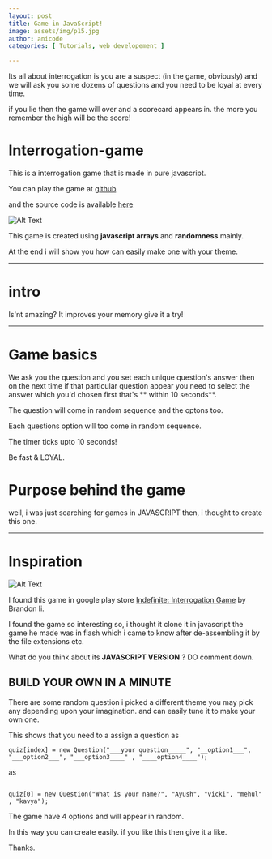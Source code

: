 ```yaml
---
layout: post
title: Game in JavaScript!
image: assets/img/p15.jpg
author: anicode
categories: [ Tutorials, web developement ]

---
```

Its all about interrogation is you are a suspect (in the game, obviously) and we will ask you some dozens of questions and you need to be loyal at every time. 

if you lie then the game will over and a scorecard appears in. the more you remember the high will be the score!


# Interrogation-game

This is a interrogation game that is made in pure javascript.

You can play the game at [github](https://abhiprojectz.github.io/Interrogation-game/)

and the source code is available [here](https://abhiprojectz.github.io/Interrogation-game/)

![Alt Text](https://dev-to-uploads.s3.amazonaws.com/i/j0xludmgiu5eguqt04ww.JPG)


This game is created using **javascript arrays** and **randomness** mainly.

At the end i will show you how can easily make one with your theme.

---



# intro


Is'nt amazing? It improves your memory give it a try!

---



# Game basics

We ask you the question and you set each unique question's answer then on the next time if that particular question appear you need to select the answer which you'd chosen first that's ** within 10 seconds**.

The question will come in random sequence and the optons too.

Each questions option will too come in random sequence.

The timer ticks upto 10 seconds!

Be fast & LOYAL.

# Purpose behind the game


well, i was just searching for games in JAVASCRIPT then, i thought to create this one.


---


# Inspiration 

![Alt Text](https://dev-to-uploads.s3.amazonaws.com/i/jrkbfzp0r71fjgtun1nj.JPG)

I found this game in google play store [Indefinite: Interrogation Game](https://play.google.com/store/apps/details?id=air.me.brandlibel.indefinite&hl=en_IN) by Brandon li.

I found the game so interesting so, i thought it clone it in javascript the game he made was in flash which i came to know after de-assembling it by the file extensions etc.

What do you think about its **JAVASCRIPT VERSION** ?
DO comment down.

## BUILD YOUR OWN IN A MINUTE

There are some random question i picked a different theme you may pick any depending upon your imagination. and can easily tune it to make your own one.

This shows that you need to a assign a question as

```
quiz[index] = new Question("___your question_____", "__option1___", "___option2___", "___option3____" , "____option4____");

```

as 

```

quiz[0] = new Question("What is your name?", "Ayush", "vicki", "mehul" , "kavya");

```

The game have 4 options and will appear in random.

In this way you can create easily.
if you like this then give it a like.

Thanks.
